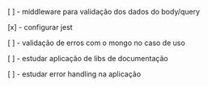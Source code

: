[ ] - middleware para validação dos dados do body/query

[x] - configurar jest

[ ] - validação de erros com o mongo no caso de uso

[ ] - estudar aplicação de libs de documentação

[ ] - estudar error handling na aplicação
